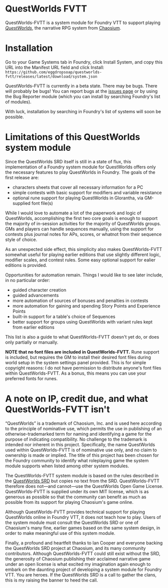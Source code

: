 # QuestWorlds FVTT

QuestWorlds-FVTT is a system module for Foundry VTT to support playing [_QuestWorlds_][qwsrd], the narrative RPG system from [Chaosium][chaosium].

# Installation

Go to your Game Systems tab in Foundry, click Install System, and copy this URL into the Manifest URL field and click Install: `https://github.com/eggdropsoap/questworlds-fvtt/releases/latest/download/system.json`

QuestWorlds-FVTT is currently in a beta state. There may be bugs. There will probably be bugs! You can report bugs at the [issues page](https://github.com/eggdropsoap/questworlds-fvtt/issues) or by using the Bug Reporter module (which you can install by searching Foundry's list of modules).

With luck, installation by searching in Foundry's list of systems will soon be possible.

# Limitations of this QuestWorlds system module

Since the QuestWorlds SRD itself is still in a state of flux, this implementation of a Foundry system module for QuestWorlds offers only the necessary features to play QuestWorlds in Foundry. The goals of the first release are:

- characters sheets that cover all necessary information for a PC
- simple contests with basic support for modifiers and variable resistance
- optional rune support for playing QuestWorlds in Glorantha, via GM-supplied font file(s)

While I would love to automate a lot of the paperwork and logic of QuestWorlds, accomplishing the first two core goals is enough to support the majority of in-session activities for the majority of QuestWorlds groups. GMs and players can handle sequences manually, using the support for contests plus journal notes for APs, scores, or whatnot from their sequence style of choice.

As an unexpected side effect, this simplicity also makes QuestWorlds-FVTT somewhat useful for playing earlier editions that use slightly different logic, modifier scales, and contest rules. Some easy optional support for ealier editions is provided.

Opportunities for automation remain. Things I would like to see later include, in no particular order:

- guided character creation
- guided advancements
- more automation of sources of bonuses and penalties in contests
- more automation for gaining and spending Story Points and Experience Points
- built-in support for a table's choice of Sequences
- better support for groups using QuestWorlds with variant rules kept from earlier editions

This list is also a guide to what QuestWorlds-FVTT doesn't yet do, or does only partially or manually.

**NOTE that no font files are included in QuestWorlds-FVTT.** Rune support is included, but requires the GM to install their desired font files during world setup in the system settings panel provided. This is for simple copyright reasons: I do not have permission to distribute anyone's font files within QuestWorlds-FVTT. As a bonus, this means you can use your preferred fonts for runes.

# A note on IP, credit due, and what QuestWorlds-FVTT isn't

“QuestWorlds” is a trademark of Chaosium, Inc. and is used here according to the principle of nominative use, which permits the use in publishing of an otherwise-trademarked term for naming and identifying a game for the purpose of indicating compatibility. No challenge to the trademark is intended nor inherent in this project. Specifically, the name QuestWorlds used within QuestWorlds-FVTT is of nominative use only, and no claim to ownership is made or implied. The title of this project has been chosen for the Foundry community to identify what roleplaying game the system module supports when listed among other system modules.

The QuestWorlds-FVTT system module is based on the rules described in the [QuestWorlds SRD][qwsrd] but copies no text from the SRD. QuestWorlds-FVTT therefore does not—and cannot—use the QuestWorlds Open Game License. QuestWorlds-FVTT is supplied under its own MIT license, which is as generous as possible so that the community can benefit as much as possible from its support for playing Chaosium's game online.

Although QuestWorlds-FVTT provides technical support for playing QuestWorlds online in Foundry VTT, it does not teach how to play. Users of the system module must consult the QuestWorlds SRD or one of Chaosium's many fine, earlier games based on the same system design, in order to make meaningful use of this system module.

Finally, a profound and heartfelt thanks to Ian Cooper and everyone backing the QuestWorlds SRD project at Chaosium, and its many community contributors. Although QuestWorlds-FVTT could still exist without the SRD, the generosity of Chaosium publishing their acclaimed narrative game under an open license is what excited my imagination again enough to embark on the daunting project of developing a system module for Foundry VTT. You are heroes. If the QuestWorlds SRD is a call to gather the clans, this is my raising the banner to heed the call.


  [qwsrd]: https://questworlds.chaosium.com
  [chaosium]: https://www.chaosium.com
